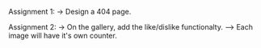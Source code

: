 Assignment 1: 
            -> Design a 404 page.

Assignment 2: 
            -> On the gallery, add the like/dislike functionalty. --> Each image will have it's own counter.